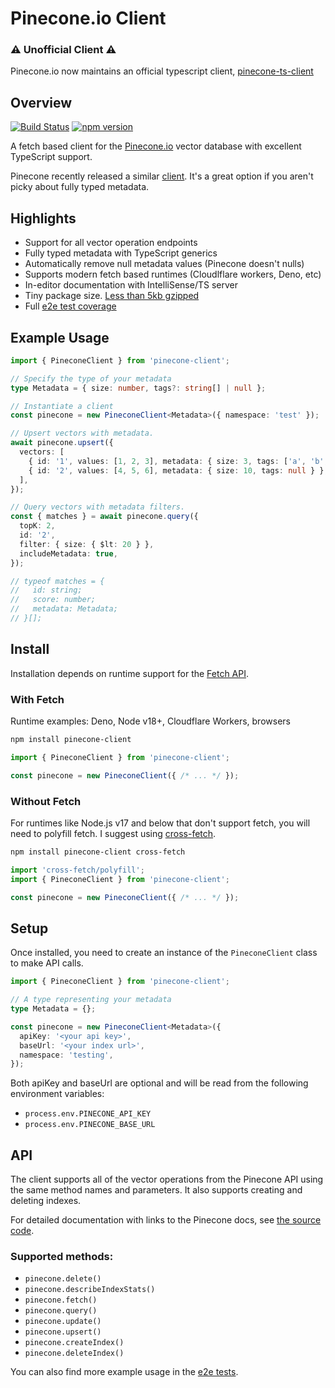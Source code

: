 # Pinecone.io Client

### ⚠️ Unofficial Client ⚠️

Pinecone.io now maintains an official typescript client, [pinecone-ts-client](https://github.com/pinecone-io/pinecone-ts-client)


## Overview 
[![Build Status](https://github.com/rileytomasek/pinecone-client/actions/workflows/main.yml/badge.svg)](https://github.com/rileytomasek/pinecone-client/actions/workflows/main.yml) [![npm version](https://img.shields.io/npm/v/pinecone-client.svg?color=0c0)](https://www.npmjs.com/package/pinecone-client)

A fetch based client for the [Pinecone.io](https://www.pinecone.io/) vector database with excellent TypeScript support.

Pinecone recently released a similar [client](https://github.com/pinecone-io/pinecone-ts-client). It's a great option if you aren't picky about fully typed metadata.

## Highlights

- Support for all vector operation endpoints
- Fully typed metadata with TypeScript generics
- Automatically remove null metadata values (Pinecone doesn't nulls)
- Supports modern fetch based runtimes (Cloudlflare workers, Deno, etc)
- In-editor documentation with IntelliSense/TS server
- Tiny package size. [Less than 5kb gzipped](https://bundlephobia.com/package/pinecone-client)
- Full [e2e test coverage](/test)

## Example Usage

```ts
import { PineconeClient } from 'pinecone-client';

// Specify the type of your metadata
type Metadata = { size: number, tags?: string[] | null };

// Instantiate a client
const pinecone = new PineconeClient<Metadata>({ namespace: 'test' });

// Upsert vectors with metadata.
await pinecone.upsert({
  vectors: [
    { id: '1', values: [1, 2, 3], metadata: { size: 3, tags: ['a', 'b', 'c'] } },
    { id: '2', values: [4, 5, 6], metadata: { size: 10, tags: null } },
  ],
});

// Query vectors with metadata filters.
const { matches } = await pinecone.query({
  topK: 2,
  id: '2',
  filter: { size: { $lt: 20 } },
  includeMetadata: true,
});

// typeof matches = {
//   id: string;
//   score: number;
//   metadata: Metadata;
// }[];
```

## Install

Installation depends on runtime support for the [Fetch API](https://developer.mozilla.org/en-US/docs/Web/API/Fetch_API).

### With Fetch

Runtime examples: Deno, Node v18+, Cloudflare Workers, browsers

```sh
npm install pinecone-client
```

```ts
import { PineconeClient } from 'pinecone-client';

const pinecone = new PineconeClient({ /* ... */ });
```

### Without Fetch

For runtimes like Node.js v17 and below that don't support fetch, you will need to polyfill fetch. I suggest using [cross-fetch](https://github.com/lquixada/cross-fetch).

```sh
npm install pinecone-client cross-fetch
```

```ts
import 'cross-fetch/polyfill';
import { PineconeClient } from 'pinecone-client';

const pinecone = new PineconeClient({ /* ... */ });
```

## Setup

Once installed, you need to create an instance of the `PineconeClient` class to make API calls.

```ts
import { PineconeClient } from 'pinecone-client';

// A type representing your metadata
type Metadata = {};

const pinecone = new PineconeClient<Metadata>({
  apiKey: '<your api key>',
  baseUrl: '<your index url>',
  namespace: 'testing',
});
```

Both apiKey and baseUrl are optional and will be read from the following environment variables:
- `process.env.PINECONE_API_KEY`
- `process.env.PINECONE_BASE_URL`

## API

The client supports all of the vector operations from the Pinecone API using the same method names and parameters. It also supports creating and deleting indexes.

For detailed documentation with links to the Pinecone docs, see [the source code](/src/pinecone-client.ts).

### Supported methods:

- `pinecone.delete()`
- `pinecone.describeIndexStats()`
- `pinecone.fetch()`
- `pinecone.query()`
- `pinecone.update()`
- `pinecone.upsert()`
- `pinecone.createIndex()`
- `pinecone.deleteIndex()`

You can also find more example usage in the [e2e tests](/test/e2e-tests.ts).
